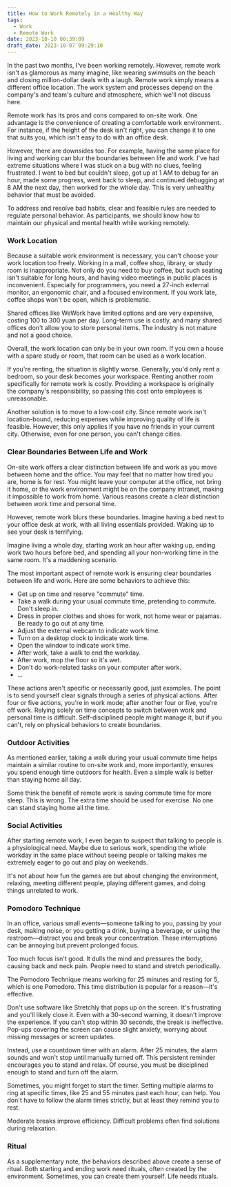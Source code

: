 ```yaml
---
title: How to Work Remotely in a Healthy Way
tags:
  - Work
  - Remote Work
date: 2023-10-10 00:39:09
draft_date: 2023-10-07 09:29:10
---
```


In the past two months, I've been working remotely. However, remote work isn't as glamorous as many imagine, like wearing swimsuits on the beach and closing million-dollar deals with a laugh. Remote work simply means a different office location. The work system and processes depend on the company's and team's culture and atmosphere, which we'll not discuss here.

Remote work has its pros and cons compared to on-site work. One advantage is the convenience of creating a comfortable work environment. For instance, if the height of the desk isn't right, you can change it to one that suits you, which isn't easy to do with an office desk.

However, there are downsides too. For example, having the same place for living and working can blur the boundaries between life and work. I've had extreme situations where I was stuck on a bug with no clues, feeling frustrated. I went to bed but couldn't sleep, got up at 1 AM to debug for an hour, made some progress, went back to sleep, and continued debugging at 8 AM the next day, then worked for the whole day. This is very unhealthy behavior that must be avoided.

To address and resolve bad habits, clear and feasible rules are needed to regulate personal behavior. As participants, we should know how to maintain our physical and mental health while working remotely.

### Work Location

Because a suitable work environment is necessary, you can't choose your work location too freely. Working in a mall, coffee shop, library, or study room is inappropriate. Not only do you need to buy coffee, but such seating isn't suitable for long hours, and having video meetings in public places is inconvenient. Especially for programmers, you need a 27-inch external monitor, an ergonomic chair, and a focused environment. If you work late, coffee shops won't be open, which is problematic.

Shared offices like WeWork have limited options and are very expensive, costing 100 to 300 yuan per day. Long-term use is costly, and many shared offices don't allow you to store personal items. The industry is not mature and not a good choice.

Overall, the work location can only be in your own room. If you own a house with a spare study or room, that room can be used as a work location.

If you're renting, the situation is slightly worse. Generally, you'd only rent a bedroom, so your desk becomes your workspace. Renting another room specifically for remote work is costly. Providing a workspace is originally the company's responsibility, so passing this cost onto employees is unreasonable.

Another solution is to move to a low-cost city. Since remote work isn't location-bound, reducing expenses while improving quality of life is feasible. However, this only applies if you have no friends in your current city. Otherwise, even for one person, you can't change cities.

### Clear Boundaries Between Life and Work

On-site work offers a clear distinction between life and work as you move between home and the office. You may feel that no matter how tired you are, home is for rest. You might leave your computer at the office, not bring it home, or the work environment might be on the company intranet, making it impossible to work from home. Various reasons create a clear distinction between work time and personal time.

However, remote work blurs these boundaries. Imagine having a bed next to your office desk at work, with all living essentials provided. Waking up to see your desk is terrifying.

Imagine living a whole day, starting work an hour after waking up, ending work two hours before bed, and spending all your non-working time in the same room. It's a maddening scenario.

The most important aspect of remote work is ensuring clear boundaries between life and work. Here are some behaviors to achieve this:

- Get up on time and reserve "commute" time.
- Take a walk during your usual commute time, pretending to commute. Don't sleep in.
- Dress in proper clothes and shoes for work, not home wear or pajamas. Be ready to go out at any time.
- Adjust the external webcam to indicate work time.
- Turn on a desktop clock to indicate work time.
- Open the window to indicate work time.
- After work, take a walk to end the workday.
- After work, mop the floor so it's wet.
- Don't do work-related tasks on your computer after work.
- ...

These actions aren't specific or necessarily good, just examples. The point is to send yourself clear signals through a series of physical actions. After four or five actions, you're in work mode; after another four or five, you're off work. Relying solely on time concepts to switch between work and personal time is difficult. Self-disciplined people might manage it, but if you can't, rely on physical behaviors to create boundaries.

### Outdoor Activities

As mentioned earlier, taking a walk during your usual commute time helps maintain a similar routine to on-site work and, more importantly, ensures you spend enough time outdoors for health. Even a simple walk is better than staying home all day.

Some think the benefit of remote work is saving commute time for more sleep. This is wrong. The extra time should be used for exercise. No one can stand staying home all the time.

### Social Activities

After starting remote work, I even began to suspect that talking to people is a physiological need. Maybe due to serious work, spending the whole workday in the same place without seeing people or talking makes me extremely eager to go out and play on weekends.

It's not about how fun the games are but about changing the environment, relaxing, meeting different people, playing different games, and doing things unrelated to work.

### Pomodoro Technique

In an office, various small events—someone talking to you, passing by your desk, making noise, or you getting a drink, buying a beverage, or using the restroom—distract you and break your concentration. These interruptions can be annoying but prevent prolonged focus.

Too much focus isn't good. It dulls the mind and pressures the body, causing back and neck pain. People need to stand and stretch periodically.

The Pomodoro Technique means working for 25 minutes and resting for 5, which is one Pomodoro. This time distribution is popular for a reason—it's effective.

Don't use software like Stretchly that pops up on the screen. It's frustrating and you'll likely close it. Even with a 30-second warning, it doesn't improve the experience. If you can't stop within 30 seconds, the break is ineffective. Pop-ups covering the screen can cause slight anxiety, worrying about missing messages or screen updates.

Instead, use a countdown timer with an alarm. After 25 minutes, the alarm sounds and won't stop until manually turned off. This persistent reminder encourages you to stand and relax. Of course, you must be disciplined enough to stand and turn off the alarm.

Sometimes, you might forget to start the timer. Setting multiple alarms to ring at specific times, like 25 and 55 minutes past each hour, can help. You don't have to follow the alarm times strictly, but at least they remind you to rest.

Moderate breaks improve efficiency. Difficult problems often find solutions during relaxation.

### Ritual

As a supplementary note, the behaviors described above create a sense of ritual. Both starting and ending work need rituals, often created by the environment. Sometimes, you can create them yourself. Life needs rituals.
